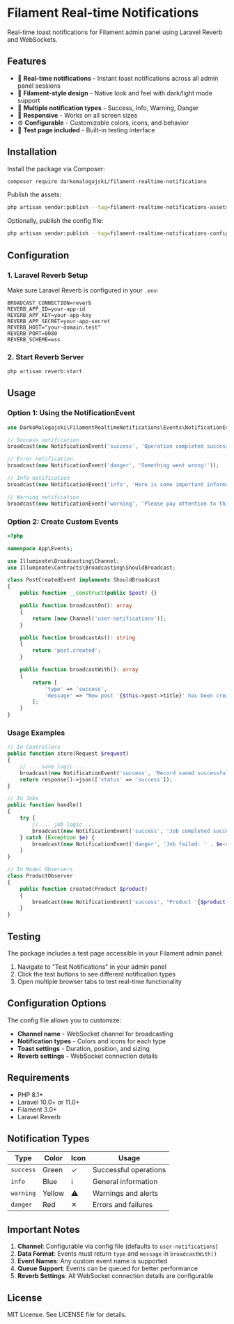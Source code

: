 # Filament Real-time Notifications

Real-time toast notifications for Filament admin panel using Laravel Reverb and WebSockets.

## Features

- 🔴 **Real-time notifications** - Instant toast notifications across all admin panel sessions
- 🎨 **Filament-style design** - Native look and feel with dark/light mode support  
- 🔧 **Multiple notification types** - Success, Info, Warning, Danger
- 📱 **Responsive** - Works on all screen sizes
- ⚙️ **Configurable** - Customizable colors, icons, and behavior
- 🧪 **Test page included** - Built-in testing interface

## Installation

Install the package via Composer:

```bash
composer require darkomalogajski/filament-realtime-notifications
```

Publish the assets:

```bash
php artisan vendor:publish --tag=filament-realtime-notifications-assets
```

Optionally, publish the config file:

```bash
php artisan vendor:publish --tag=filament-realtime-notifications-config
```

## Configuration

### 1. Laravel Reverb Setup

Make sure Laravel Reverb is configured in your `.env`:

```env
BROADCAST_CONNECTION=reverb
REVERB_APP_ID=your-app-id
REVERB_APP_KEY=your-app-key
REVERB_APP_SECRET=your-app-secret
REVERB_HOST="your-domain.test"
REVERB_PORT=8080
REVERB_SCHEME=wss
```

### 2. Start Reverb Server

```bash
php artisan reverb:start
```

## Usage

### Option 1: Using the NotificationEvent

```php
use DarkoMalogajski\FilamentRealtimeNotifications\Events\NotificationEvent;

// Success notification
broadcast(new NotificationEvent('success', 'Operation completed successfully!'));

// Error notification  
broadcast(new NotificationEvent('danger', 'Something went wrong!'));

// Info notification
broadcast(new NotificationEvent('info', 'Here is some important information.'));

// Warning notification
broadcast(new NotificationEvent('warning', 'Please pay attention to this.'));
```

### Option 2: Create Custom Events

```php
<?php

namespace App\Events;

use Illuminate\Broadcasting\Channel;
use Illuminate\Contracts\Broadcasting\ShouldBroadcast;

class PostCreatedEvent implements ShouldBroadcast
{
    public function __construct(public $post) {}

    public function broadcastOn(): array
    {
        return [new Channel('user-notifications')];
    }

    public function broadcastAs(): string
    {
        return 'post.created';
    }

    public function broadcastWith(): array
    {
        return [
            'type' => 'success',
            'message' => "New post '{$this->post->title}' has been created!"
        ];
    }
}
```

### Usage Examples

```php
// In Controllers
public function store(Request $request)
{
    // ... save logic ...
    broadcast(new NotificationEvent('success', 'Record saved successfully!'));
    return response()->json(['status' => 'success']);
}

// In Jobs
public function handle()
{
    try {
        // ... job logic ...
        broadcast(new NotificationEvent('success', 'Job completed successfully!'));
    } catch (Exception $e) {
        broadcast(new NotificationEvent('danger', 'Job failed: ' . $e->getMessage()));
    }
}

// In Model Observers
class ProductObserver
{
    public function created(Product $product)
    {
        broadcast(new NotificationEvent('success', "Product '{$product->name}' created!"));
    }
}
```

## Testing

The package includes a test page accessible in your Filament admin panel:

1. Navigate to "Test Notifications" in your admin panel
2. Click the test buttons to see different notification types
3. Open multiple browser tabs to test real-time functionality

## Configuration Options

The config file allows you to customize:

- **Channel name** - WebSocket channel for broadcasting
- **Notification types** - Colors and icons for each type  
- **Toast settings** - Duration, position, and sizing
- **Reverb settings** - WebSocket connection details

## Requirements

- PHP 8.1+
- Laravel 10.0+ or 11.0+
- Filament 3.0+
- Laravel Reverb

## Notification Types

| Type | Color | Icon | Usage |
|------|-------|------|-------|
| `success` | Green | ✓ | Successful operations |
| `info` | Blue | ℹ | General information |
| `warning` | Yellow | ⚠ | Warnings and alerts |
| `danger` | Red | ✕ | Errors and failures |

## Important Notes

1. **Channel**: Configurable via config file (defaults to `user-notifications`)
2. **Data Format**: Events must return `type` and `message` in `broadcastWith()`
3. **Event Names**: Any custom event name is supported
4. **Queue Support**: Events can be queued for better performance
5. **Reverb Settings**: All WebSocket connection details are configurable

## License

MIT License. See LICENSE file for details.

